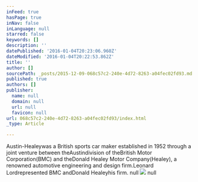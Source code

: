 ```yaml
---
inFeed: true
hasPage: true
inNav: false
inLanguage: null
starred: false
keywords: []
description: ''
datePublished: '2016-01-04T20:23:06.960Z'
dateModified: '2016-01-04T20:22:53.862Z'
title: ''
author: []
sourcePath: _posts/2015-12-09-068c57c2-240e-4d72-8263-a04fec02fd93.md
published: true
authors: []
publisher:
  name: null
  domain: null
  url: null
  favicon: null
url: 068c57c2-240e-4d72-8263-a04fec02fd93/index.html
_type: Article

---
```

Austin-Healeywas a British sports car maker established in 1952 through a joint venture between theAustindivision of theBritish Motor Corporation(BMC) and theDonald Healey Motor Company(Healey), a renowned automotive engineering and design firm.Leonard Lordrepresented BMC andDonald Healeyhis firm.
null
![](https://the-grid-user-content.s3-us-west-2.amazonaws.com/b93c5e39-090b-434e-9677-b10cda167b68.JPG)
null